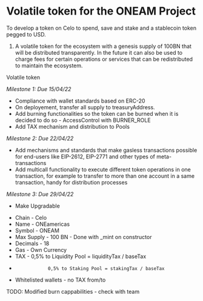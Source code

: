 # Volatile token for the ONEAM Project

To develop a token on Celo to spend, save and stake and a stablecoin token pegged to USD. 

1. A volatile token for the  ecosystem with a genesis supply of 100BN that will be distributed transparently. In the future it can also be used to charge fees for certain operations or services that can be redistributed to maintain the ecosystem. 

Volatile token

*Milestone 1: Due 15/04/22*
- Compliance with wallet standards based on ERC-20 
- On deployement, transfer all supply to treasuryAddress. 
- Add burning functionalities so the token can be burned when it is decided to do so - AccessControl with BURNER_ROLE
- Add TAX mechanism and distribution to Pools

*Milestone 2: Due 22/04/22*
- Add mechanisms and standards that make gasless transactions possible for end-users like EIP-2612, EIP-2771 and other types of meta-transactions
- Add multicall functionality to execute different token operations in one transaction, for example to transfer to more than one account in a same transaction, handy for distribution processes

*Milestone 3: Due 29/04/22*
- Make Upgradable

+ Chain -         Celo
+ Name -          ONEamericas
+ Symbol -        ONEAM
+ Max Supply -    100 BN - Done with _mint on constructor
+ Decimals -      18
+ Gas -           Own Currency
+ TAX -           0,5% to Liquidity Pool = liquidityTax / baseTax 
+                 0,5% to Staking Pool = stakingTax / baseTax 
+ Whitelisted wallets - no TAX from/to


TODO:
Modified burn cappabilities - check with team